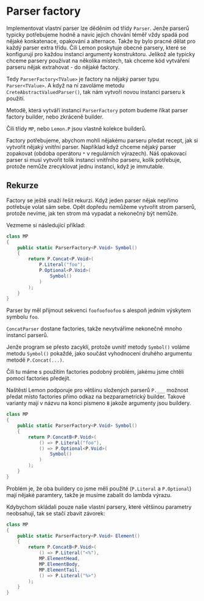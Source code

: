 Parser factory
==============

Implementovat vlastní parser lze děděním od třídy `Parser`. Jenže parserů typicky potřebujeme hodně a navíc
jejich chování téměř vždy spadá pod nějaké konkatenace, opakování a alternace. Takže by bylo pracné dělat pro
každý parser extra třídu. Čili Lemon poskytuje obecné parsery, které se konfigurují pro každou
instanci argumenty konstruktoru. Jelikož ale typicky chceme parsery používat na několika místech, tak chceme
kód vytváření parseru nějak extrahovat - do nějaké factory.

Tedy `ParserFactory<TValue>` je factory na nějaký parser typu `Parser<TValue>`. A když na ní zavoláme metodu
`CreteAbstractValuedParser()`, tak nám vytvoří novou instanci parseru k použití.

Metodě, která vytváří instanci `ParserFactory` potom budeme říkat parser factory builder, nebo zkráceně builder.

Čili třídy `MP`, nebo `Lemon.P` jsou vlastně kolekce builderů.

Factory potřebujeme, abychom mohli nějakému parseru předat recept, jak si vytvořit nějaký vnitřní parser.
Například když chceme nějaký parser zopakovat (obdoba operátoru `*` v regulárních výrazech). Náš opakovací
parser si musí vytvořit tolik instancí vnitřního parseru, kolik potřebuje, protože nemůže zrecyklovat
jednu instanci, když je immutable.


Rekurze
-------

Factory se ještě snaží řešit rekurzi. Když jeden parser nějak nepřímo potřebuje volat sám sebe.
Opět dopředu nemůžeme vytvořit strom parserů, protože nevíme, jak ten strom má vypadat a nekonečný být nemůže.

Vezmeme si následující příklad:

```csharp
class MP
{
    public static ParserFactory<P.Void> Symbol()
    {
        return P.Concat<P.Void>(
            P.Literal("foo"),
            P.Optional<P.Void>(
                Symbol()
            )
        );
    }
}
```

Parser by měl přijmout sekvenci `foofoofoofoo` s alespoň jedním výskytem symbolu `foo`.

`ConcatParser` dostane factories, takže nevytváříme nekonečně mnoho instancí parserů.

Jenže program se přesto zacyklí, protože uvnitř metody `Symbol()` voláme metodu `Symbol()` pokaždé,
jako součást vyhodnocení druhého argumentu metodě `P.Concat(...)`.

Čili tu máme s použitím factories podobný problém, jakému jsme chtěli pomocí factories předejít.

Naštěstí Lemon podporuje pro většinu složených parserů `P.___` možnost předat místo factories přímo
odkaz na bezparametrický builder. Takové varianty mají v názvu na konci písmeno `B` jakože argumenty jsou buildery.

```csharp
class MP
{
    public static ParserFactory<P.Void> Symbol()
    {
        return P.ConcatB<P.Void>(
            () => P.Literal("foo"),
            () => P.Optional<P.Void>(
                Symbol()
            )
        );
    }
}
```

Problém je, že oba buildery co jsme měli použité (`P.Literal` a `P.Optional`) mají nějaké paramtery, takže
je musíme zabalit do lambda výrazu.

Kdybychom skládali pouze naše vlastní parsery, které většinou parametry neobsahují, tak se stačí zbavit závorek:

```csharp
class MP
{
    public static ParserFactory<P.Void> Element()
    {
        return P.ConcatB<P.Void>(
            () => P.Literal("<%"),
            MP.ElementHead,
            MP.ElementBody,
            MP.ElementTail,
            () => P.Literal("%>")
        );
    }
}
```
